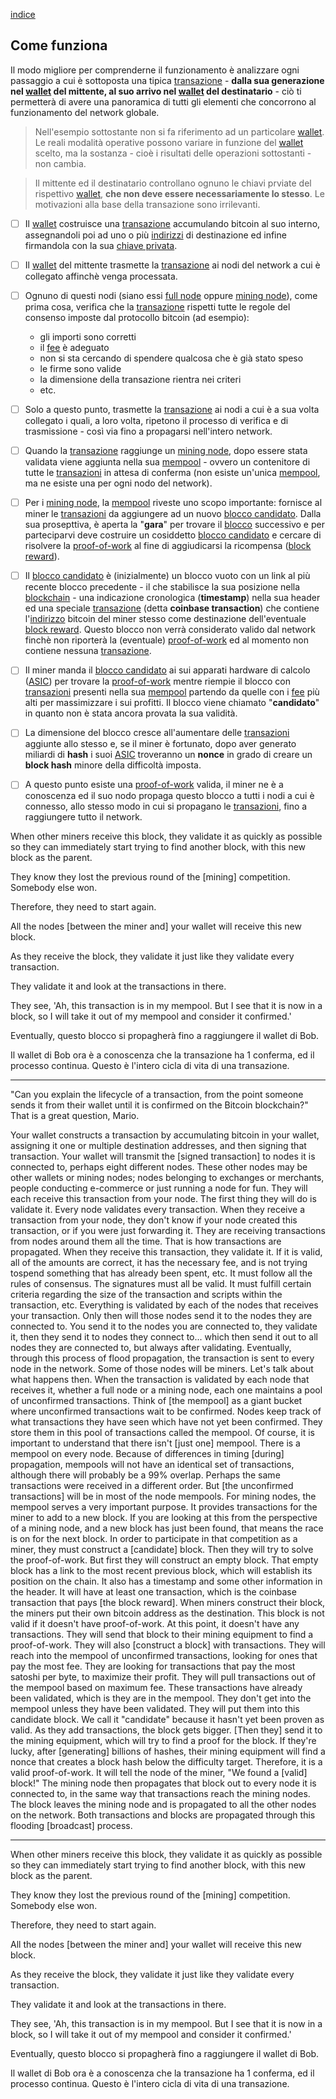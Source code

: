 [indice](README.md)
## Come funziona
Il modo migliore per comprenderne il funzionamento è analizzare ogni passaggio a cui è sottoposta una tipica [transazione](glossario.md#transazione) - __dalla sua generazione nel [wallet](glossario.md#wallet) del mittente, al suo arrivo nel [wallet](glossario.md#wallet) del destinatario__ - ciò ti permetterà di avere una panoramica di tutti gli elementi che concorrono al funzionamento del network globale.

> Nell'esempio sottostante non si fa riferimento ad un particolare [wallet](glossario.md#wallet). Le reali modalità operative possono variare in funzione del [wallet](glossario.md#wallet) scelto, ma la sostanza - cioè i risultati delle operazioni sottostanti - non cambia.

> Il mittente ed il destinatario controllano ognuno le chiavi prviate del rispettivo [wallet](glossario.md#wallet), __che non deve essere necessariamente lo stesso__. Le motivazioni alla base della transazione sono irrilevanti.

- [ ] Il [wallet](glossario.md#wallet) costruisce una [transazione](glossario.md#transazione) accumulando bitcoin al suo interno, assegnandoli poi ad uno o più [indirizzi](glossario.md#address) di destinazione ed infine firmandola con la sua [chiave privata](gloassario.md#pkey).

- [ ] Il [wallet](glossario.md#wallet) del mittente trasmette la [transazione](glossario.md#transazione) ai nodi del network a cui è collegato affinchè venga processata.

- [ ] Ognuno di questi nodi (siano essi [full node](glossario.md#fullnode) oppure [mining node](glossario.md#miningnode)), come prima cosa, verifica che la [transazione](glossario.md#transazione) rispetti tutte le regole del consenso imposte dal protocollo bitcoin (ad esempio):

    * gli importi sono corretti
    * il [fee](glossario.md#fee) è adeguato
    * non si sta cercando di spendere qualcosa che è già stato speso
    * le firme sono valide
    * la dimensione della transazione rientra nei criteri
    * etc.

- [ ] Solo a questo punto, trasmette la [transazione](glossario.md#transazione) ai nodi a cui è a sua volta collegato i quali, a loro volta, ripetono il processo di verifica e di trasmissione - così via fino a propagarsi nell'intero network.

- [ ] Quando la [transazione](glossario.md#transazione) raggiunge un [mining node](glossario.md#miningnode), dopo essere stata validata viene aggiunta nella sua [mempool](glossario.md#mempool) - ovvero un contenitore di tutte le [transazioni](glossario.md#transazione) in attesa di conferma (non esiste un'unica [mempool](glossario.md#mempool), ma ne esiste una per ogni nodo del network).

- [ ] Per i [mining node](glossario.md#miningnode), la [mempool](glossario.md#mempool) riveste uno scopo importante: fornisce al miner le [transazioni](glossario.md#transazione) da aggiungere ad un nuovo [blocco candidato](glossario.md#cblock). Dalla sua prosepttiva, è aperta la "__gara__" per trovare il [blocco](glossario.md#blocco) successivo e per parteciparvi deve costruire un cosiddetto [blocco candidato](glossario.md#cblock) e cercare di risolvere la [proof-of-work](glossario.md#pow) al fine di aggiudicarsi la ricompensa ([block reward](glossario.md#blockreward)).

- [ ] Il [blocco candidato](glossario.md#cblock) è (inizialmente) un blocco vuoto con un link al più recente blocco precedente - il che stabilisce la sua posizione nella [blockchain](glossario.md#blockchain) - una indicazione cronologica (__timestamp__) nella sua header ed una speciale [transazione](glossario.md#transazione) (detta __coinbase transaction__) che contiene l'[indirizzo](glossario.md#adress) bitcoin del miner stesso come destinazione dell'eventuale [block reward](glossario.md#blockreward). Questo blocco non verrà considerato valido dal network finchè non riporterà la (eventuale) [proof-of-work](glossario.md#pow) ed al momento non contiene nessuna [transazione](glossario.md#transazione).

- [ ] Il miner manda il [blocco candidato](glossario.md#cblock) ai sui apparati hardware di calcolo ([ASIC](glossario.md#asic)) per trovare la [proof-of-work](glossario.md#pow) mentre riempie il blocco con [transazioni](glossario.md#transazione) presenti nella sua [mempool](glossario.md#mempool) partendo da quelle con i [fee](glossario.md#fee) più alti per massimizzare i sui profitti.
Il blocco viene chiamato "__candidato__" in quanto non è stata ancora provata la sua validità.

- [ ] La dimensione del blocco cresce all'aumentare delle [transazioni](glossario.md#transazione) aggiunte allo stesso e, se il miner è fortunato, dopo aver generato miliardi di __hash__ i suoi [ASIC](glossario.md#asic) troveranno un __nonce__ in grado di creare un __block hash__ minore della difficoltà imposta.

- [ ] A questo punto esiste una [proof-of-work](glossario.md#pow) valida, il miner ne è a conoscenza ed il suo nodo propaga questo blocco a tutti i nodi a cui è connesso, allo stesso modo in cui si propagano le [transazioni](glossario.md#transazione), fino a raggiungere tutto il network.


When other miners receive this block, they validate it as quickly as possible so they can immediately start trying to find another block, with this new block as the parent.

They know they lost the previous round of the [mining] competition. Somebody else won.

Therefore, they need to start again.

All the nodes [between the miner and] your wallet will receive this new block.

As they receive the block, they validate it just like they validate every transaction.

They validate it and look at the transactions in there.

They see, 'Ah, this transaction is in my mempool. But I see that it is now in a block, so I will take it out of my mempool and consider it confirmed.'

Eventually, questo blocco si propagherà fino a raggiungere il wallet di Bob.

Il wallet di Bob ora è a conoscenza che la transazione ha 1 conferma, ed il processo continua. Questo è l'intero cicla di vita di una transazione.




***
"Can you explain the lifecycle of a transaction,
from the point someone sends it from their wallet
until it is confirmed on the Bitcoin
blockchain?" That is a great question, Mario.

Your wallet constructs a transaction by accumulating bitcoin in your wallet,
assigning it one or multiple destination addresses, and then signing that transaction.
Your wallet will transmit the [signed transaction] to nodes it is connected to, perhaps eight different nodes.
These other nodes may be other wallets or mining nodes; nodes belonging to exchanges or merchants, people conducting e-commerce or just running a node for fun.
They will each receive this transaction from your node. The first thing they will do is validate it.
Every node validates every transaction. When they receive a transaction from your node, they don't know if your node created this 
transaction, or if you were just forwarding it.
They are receiving transactions from nodes around them all the time. That is how transactions are propagated.
When they receive this transaction, they validate it.
If it is valid, all of the amounts are correct, it has the necessary fee, and is not trying tospend something that has already been spent, etc.
It must follow all the rules of consensus. 
The signatures must all be valid.
It must fulfill certain criteria regarding the size of the transaction and scripts within the transaction, etc.
Everything is validated by each of the nodes that receives your transaction.
Only then will those nodes send it to the nodes they are connected to.
You send it to the nodes you are connected to, they validate it, then they send it to nodes they connect to...
which then send it out to all nodes they are connected to, but always after validating.
Eventually, through this process of flood propagation, the transaction is sent to every node in the network.
Some of those nodes will be miners. Let's talk about what happens then.
When the transaction is validated by each node that receives it, whether a full node or a mining node, each one maintains a pool of unconfirmed transactions.
Think of [the mempool] as a giant bucket where unconfirmed transactions wait to be confirmed.
Nodes keep track of what transactions they have seen which have not yet been confirmed.
They store them in this pool of transactions called the mempool.
Of course, it is important to understand that there isn't [just one] mempool. There is a mempool on every node.
Because of differences in timing [during] propagation, mempools will not have an identical set of transactions, although there will probably be a 99% overlap.
Perhaps the same transactions were received in a different order.
But [the unconfirmed transactions] will be in most of the node mempools.
For mining nodes, the mempool serves a very important purpose.
It provides transactions for the miner to add to a new block.
If you are looking at this from the perspective of a mining node, and a new block has just been found, that means the race is on for the next block.
In order to participate in that competition as a miner, they must construct a [candidate] block.
Then they will try to solve the proof-of-work. But first they will construct an empty block.
That empty block has a link to the most recent previous block, which will establish its position on the chain.
It also has a timestamp and some other information in the header.
It will have at least one transaction, which is the coinbase transaction that pays [the block reward].
When miners construct their block, the miners put their own bitcoin address as the destination.
This block is not valid if it doesn't have proof-of-work. At this point, it doesn't have any transactions.
They will send that block to their mining equipment to find a proof-of-work.
They will also [construct a block] with transactions.
They will reach into the mempool of unconfirmed transactions, looking for ones that pay the most fee.
They are looking for transactions that pay the most satoshi per byte, to maximize their profit.
They will pull transactions out of the mempool based on maximum fee.
These transactions have already been validated, which is they are in the mempool.
They don't get into the mempool unless they have been validated.
They will put them into this candidate block. We call it "candidate" because it hasn't yet been proven as valid.
As they add transactions, the block gets bigger.
[Then they] send it to the mining equipment, which will try to find a proof for the block.
If they're lucky, after [generating] billions of hashes, their mining equipment will find a nonce that creates a block hash below the difficulty target.
Therefore, it is a valid proof-of-work. It will tell the node of the miner, "We found a [valid] block!"
The mining node then propagates that block out to every node it is connected to, in the same way that transactions reach the mining nodes.
The block leaves the mining node and is propagated to all the other nodes on the network.
Both transactions and blocks are propagated through this flooding [broadcast] process.

---------------------------------------

When other miners receive this block, they validate it as quickly as possible so they can immediately start trying to find another block, with this new block as the parent.

They know they lost the previous round of the [mining] competition. Somebody else won.

Therefore, they need to start again.

All the nodes [between the miner and] your wallet will receive this new block.

As they receive the block, they validate it just like they validate every transaction.

They validate it and look at the transactions in there.

They see, 'Ah, this transaction is in my mempool. But I see that it is now in a block, so I will take it out of my mempool and consider it confirmed.'

Eventually, questo blocco si propagherà fino a raggiungere il wallet di Bob.

Il wallet di Bob ora è a conoscenza che la transazione ha 1 conferma, ed il processo continua. Questo è l'intero cicla di vita di una transazione.